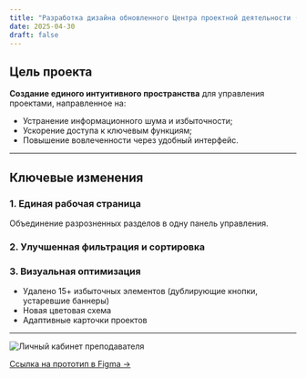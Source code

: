 ```yaml
---
title: "Разработка дизайна обновленного Центра проектной деятельности (ЦПД)"
date: 2025-04-30
draft: false
---
```


## Цель проекта  
**Создание единого интуитивного пространства** для управления проектами, направленное на:  
- Устранение информационного шума и избыточности; 
- Ускорение доступа к ключевым функциям;
- Повышение вовлеченности через удобный интерфейс.

---

## Ключевые изменения  

### 1. Единая рабочая страница  
Объединение разрозненных разделов в одну панель управления.

### 2. Улучшенная фильтрация и сортировка  

### 3. Визуальная оптимизация  
- Удалено 15+ избыточных элементов (дублирующие кнопки, устаревшие баннеры)  
- Новая цветовая схема 
- Адаптивные карточки проектов

---

![Личный кабинет преподавателя](/images/pac.png)

[Ссылка на прототип в Figma →](https://www.figma.com/design/SLxRNW4j5pSbDEm3UZY54W/%D0%9F%D1%80%D0%BE%D0%B5%D0%BA%D1%82%D0%BD%D0%B0%D1%8F-%D0%B4%D0%B5%D1%8F%D1%82%D0%B5%D0%BB%D1%8C%D0%BD%D0%BE%D1%81%D1%82%D1%8C?node-id=0-1&t=qyOmTAOkU0yOVcck-1)